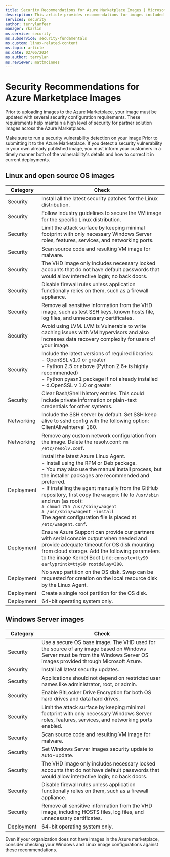 ```yaml
---
title: Security Recommendations for Azure Marketplace Images | Microsoft Docs
description: This article provides recommendations for images included in the market place
services: security
author: terrylanfear
manager: rkarlin
ms.service: security
ms.subservice: security-fundamentals
ms.custom: linux-related-content
ms.topic: article
ms.date: 02/06/2024
ms.author: terrylan
ms.reviewer: mattmcinnes
---
```

# Security Recommendations for Azure Marketplace Images

Prior to uploading images to the Azure Marketplace, your image must be updated with several security configuration requirements. These requirements help maintain a high level of security for partner solution images across the Azure Marketplace.

Make sure to run a security vulnerability detection on your image Prior to submitting it to the Azure Marketplace. If you detect a security vulnerability in your own already published image, you must inform your customers in a timely manner both of the vulnerability's details and how to correct it in current deployments.

## Linux and open source OS images

| Category | Check |
| -------- | ----- |
| Security                                                     | Install all the latest security patches for the Linux distribution.                                                                                                                                                                                                              |
| Security                                                     | Follow industry guidelines to secure the VM image for the specific Linux distribution.                                                                                                                                                                                     |
| Security                                                     | Limit the attack surface by keeping minimal footprint with only necessary Windows Server roles, features, services, and networking ports.                                                                                                                                               |
| Security                                                     | Scan source code and resulting VM image for malware.                                                                                                                                                                                                                                   |
| Security                                                     | The VHD image only includes necessary locked accounts that do not have default passwords that would allow interactive login; no back doors.                                                                                                                                           |
| Security                                                     | Disable firewall rules unless application functionally relies on them, such as a firewall appliance.                                                                                                                                                                             |
| Security                                                     | Remove all sensitive information from the VHD image, such as test SSH keys, known hosts file, log files, and unnecessary certificates.                                                                                                                                       |
| Security                                                     | Avoid using LVM. LVM is Vulnerable to write caching issues with VM hypervisors and also increases data recovery complexity for users of your image.                                                                                                                          |
| Security                                                     | Include the latest versions of required libraries: </br> - OpenSSL v1.0 or greater </br> - Python 2.5 or above (Python 2.6+ is highly recommended) </br> - Python pyasn1 package if not already installed </br> - d.OpenSSL v 1.0 or greater                                   |
| Security                                                     | Clear Bash/Shell history entries. This could include private information or plain-text credentials for other systems.                                                                                                                                                         |
| Networking                                                   | Include the SSH server by default. Set SSH keep alive to sshd config with the following option: ClientAliveInterval 180.                                                                                                                                                        |
| Networking                                                   | Remove any custom network configuration from the image. Delete the resolv.conf: `rm /etc/resolv.conf`.                                                                                                                                                                         |
| Deployment                                                   | Install the latest Azure Linux Agent.</br> -  Install using the RPM or Deb package.  </br> - You may also use the manual install process, but the installer packages are recommended and preferred. </br> - If installing the agent manually from the GitHub repository, first copy the `waagent` file to `/usr/sbin` and run (as root): </br>`# chmod 755 /usr/sbin/waagent` </br>`# /usr/sbin/waagent -install` </br>The agent configuration file is placed at `/etc/waagent.conf`. |
| Deployment                                                   | Ensure Azure Support can provide our partners with serial console output when needed and provide adequate timeout for OS disk mounting from cloud storage. Add the following parameters to the image Kernel Boot Line: `console=ttyS0 earlyprintk=ttyS0 rootdelay=300`. |
| Deployment                                                   | No swap partition on the OS disk. Swap can be requested for creation on the local resource disk by the Linux Agent.         |
| Deployment                                                   | Create a single root partition for the OS disk.      |
| Deployment                                                   | 64-bit operating system only.                                                                                                                                                                                                                                                          |

## Windows Server images

| Category | Check |
|--------- | ----- |
| Security                                                         | Use a secure OS base image. The VHD used for the source of any image based on Windows Server must be from the Windows Server OS images provided through Microsoft Azure. |
| Security                                                         | Install all latest security updates.                                                                                                                                     |
| Security                                                         | Applications should not depend on restricted user names like administrator, root, or admin.                                                                |
| Security                                                         | Enable BitLocker Drive Encryption for both OS hard drives and data hard drives.                                                             |
| Security                                                         | Limit the attack surface by keeping minimal footprint with only necessary Windows Server roles, features, services, and networking ports enabled.                         |
| Security                                                         | Scan source code and resulting VM image for malware.                                                                                                                     |
| Security                                                         | Set Windows Server images security update to auto-update.                                                                                                                |
| Security                                                         | The VHD image only includes necessary locked accounts that do not have default passwords that would allow interactive login; no back doors.                             |
| Security                                                         | Disable firewall rules unless application functionally relies on them, such as a firewall appliance.                                                               |
| Security                                                         | Remove all sensitive information from the VHD image, including HOSTS files, log files, and unnecessary certificates.                                              |
| Deployment                                                       | 64-bit operating system only.                            |

Even if your organization does not have images in the Azure marketplace, consider checking your Windows and Linux image configurations against these recommendations.
